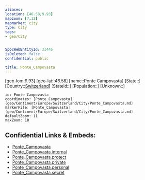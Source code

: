 ```yaml
---
aliases: 
location: [46.58,9.93]
mapzoom: [7,12] 
mapmarker: city 
type: City
tags:
- geo/City


SpocWebEntityId: 33446
isDeleted: false
confidential: public

title: Ponte_Campovasta
---
```

[geo-lon::9.93]
[geo-lat::46.58]
[name::Ponte Campovasta]
[State::]
[Country::[Switzerland](geo/Continent/Europe/Switzerland.md)]
[StateId::]
[Population::]
[Unknown::]


```leaflet
id: Ponte Campovasta
coordinates: [Ponte_Campovasta](geo/Continent/Europe/Switzerland/City/Ponte_Campovasta.md)
markerFile: [Ponte_Campovasta](geo/Continent/Europe/Switzerland/City/Ponte_Campovasta.md)
defaultZoom: 11 
maxZoom: 18
```


## Confidential Links & Embeds: 
- [Ponte_Campovasta](../../../../../../_public/geo/Continent/Europe/Switzerland/City/Ponte_Campovasta.md) 
- [Ponte_Campovasta.internal](../../../../../../_internal/geo/Continent/Europe/Switzerland/City/Ponte_Campovasta.internal.md) 
- [Ponte_Campovasta.protect](../../../../../../_protect/geo/Continent/Europe/Switzerland/City/Ponte_Campovasta.protect.md) 
- [Ponte_Campovasta.private](../../../../../../_private/geo/Continent/Europe/Switzerland/City/Ponte_Campovasta.private.md) 
- [Ponte_Campovasta.personal](../../../../../../_personal/geo/Continent/Europe/Switzerland/City/Ponte_Campovasta.personal.md) 
- [Ponte_Campovasta.secret](../../../../../../_secret/geo/Continent/Europe/Switzerland/City/Ponte_Campovasta.secret.md) 
